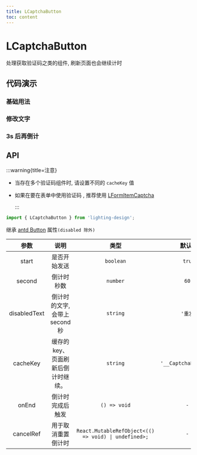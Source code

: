 ```yaml
---
title: LCaptchaButton
toc: content
---
```


# LCaptchaButton

处理获取验证码之类的组件, 刷新页面也会继续计时

## 代码演示

### 基础用法

<code src='./demos/Demo1.tsx'></code>

### 修改文字

<code src='./demos/Demo3.tsx'></code>

### 3s 后再倒计

<code src='./demos/Demo2.tsx'></code>

<!-- <code src='./demos/Demo10.tsx'></code> -->

## API

:::warning{title=注意}

- 当存在多个验证码组件时, 请设置不同的 `cacheKey` 值

- 如果在要在表单中使用验证码 , 推荐使用 [LFormItemCaptcha](/components/form-item-captcha)

  :::

```ts
import { LCaptchaButton } from 'lighting-design';
```

继承 [antd Button](https://ant.design/components/button-cn/) 属性`(disabled 除外)`

|     参数     |                说明                |                         类型                         |        默认值         |
| :----------: | :--------------------------------: | :--------------------------------------------------: | :-------------------: |
|    start     |            是否开始发送            |                      `boolean`                       |        `true`         |
|    second    |             倒计时秒数             |                       `number`                       |         `60 `         |
| disabledText |   倒计时的文字, 会带上 second 秒   |                       `string`                       |       `'重发'`        |
|   cacheKey   | 缓存的 key、页面刷新后倒计时继续。 |                       `string`                       | `'__CaptchaButton__'` |
|    onEnd     |          倒计时完成后触发          |                     `() => void`                     |         `- `          |
|  cancelRef   |         用于取消重置倒计时         | `React.MutableRefObject<(() => void) \| undefined>;` |         `- `          |
